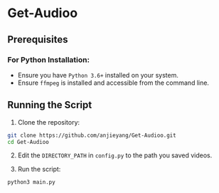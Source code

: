 # Get-Audioo

## Prerequisites

### For Python Installation:

- Ensure you have `Python 3.6+` installed on your system.
- Ensure `ffmpeg` is installed and accessible from the command line.

## Running the Script

1. Clone the repository:

```bash
git clone https://github.com/anjieyang/Get-Audioo.git
cd Get-Audioo
```

2. Edit the `DIRECTORY_PATH` in `config.py` to the path you saved videos.

3. Run the script:

```bash
python3 main.py
```
